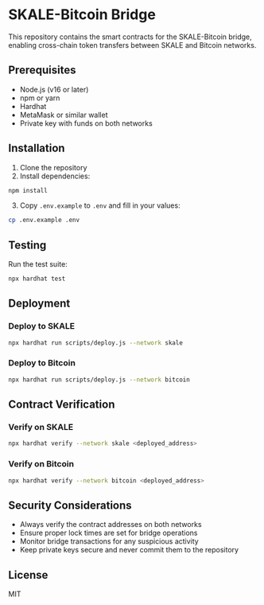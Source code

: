 # SKALE-Bitcoin Bridge

This repository contains the smart contracts for the SKALE-Bitcoin bridge, enabling cross-chain token transfers between SKALE and Bitcoin networks.

## Prerequisites

- Node.js (v16 or later)
- npm or yarn
- Hardhat
- MetaMask or similar wallet
- Private key with funds on both networks

## Installation

1. Clone the repository
2. Install dependencies:
```bash
npm install
```

3. Copy `.env.example` to `.env` and fill in your values:
```bash
cp .env.example .env
```

## Testing

Run the test suite:
```bash
npx hardhat test
```

## Deployment

### Deploy to SKALE
```bash
npx hardhat run scripts/deploy.js --network skale
```

### Deploy to Bitcoin
```bash
npx hardhat run scripts/deploy.js --network bitcoin
```

## Contract Verification

### Verify on SKALE
```bash
npx hardhat verify --network skale <deployed_address>
```

### Verify on Bitcoin
```bash
npx hardhat verify --network bitcoin <deployed_address>
```

## Security Considerations

- Always verify the contract addresses on both networks
- Ensure proper lock times are set for bridge operations
- Monitor bridge transactions for any suspicious activity
- Keep private keys secure and never commit them to the repository

## License

MIT 